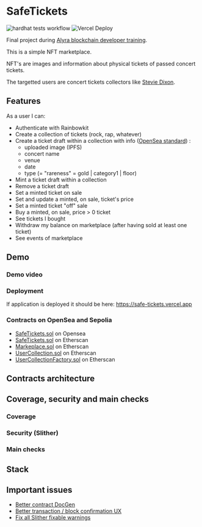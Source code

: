 # SafeTickets

![hardhat tests workflow](https://github.com/beubeubeubeu/SafeTickets/actions/workflows/hardhat-unit-tests.yml/badge.svg)
![Vercel Deploy](https://therealsujitk-vercel-badge.vercel.app/?app=safe-tickets)

Final project during [Alyra blockchain developer training](https://www.alyra.fr/formations/decouvrir-la-formation-developpeur-blockchain-alyra). 

This is a simple NFT marketplace.

NFT's are images and information about physical tickets of passed concert tickets. 

The targetted users are concert tickets collectors like [Stevie Dixon](https://steviedixon.blogspot.com/p/concerts-venir-lyon-et-region.html).

## Features

As a user I can:

- Authenticate with Rainbowkit
- Create a collection of tickets (rock, rap, whatever)
- Create a ticket draft within a collection with info ([OpenSea standard](https://docs.opensea.io/docs/metadata-standards)) :
    -  uploaded image (IPFS)
    -  concert name
    -  venue
    -  date
    -  type (= "rareness" = gold | category1 | floor)
- Mint a ticket draft within a collection
- Remove a ticket draft
- Set a minted ticket on sale
- Set and update a minted, on sale, ticket's price
- Set a minted ticket "off" sale
- Buy a minted, on sale, price > 0 ticket
- See tickets I bought
- Withdraw my balance on marketplace (after having sold at least one ticket)
- See events of marketplace

## Demo

### Demo video

### Deployment

If application is deployed it should be here: https://safe-tickets.vercel.app

### Contracts on OpenSea and Sepolia 

- [SafeTickets.sol](https://testnets.opensea.io/collection/safeticket-1) on Opensea
- [SafeTickets.sol](https://sepolia.etherscan.io/address/0x8BB9c06cB022cffd6A71D29e6a319828bc685ebD) on Etherscan
- [Markeplace.sol](https://sepolia.etherscan.io/address/0x50f6b938c0f6d77fbaa5f8033933a75f88b5de03) on Etherscan
- [UserCollection.sol](https://sepolia.etherscan.io/address/0xE1B3E1d5a0fd7A01C8a9b94c5825778F667d8CE3) on Etherscan
- [UserCollectionFactory.sol](https://sepolia.etherscan.io/address/0x7CBd2DD300eedf25001E9335F829911994280aD5) on Etherscan

## Contracts architecture

## Coverage, security and main checks

### Coverage

### Security (Slither)

### Main checks

## Stack



## Important issues

- [Better contract DocGen](https://github.com/beubeubeubeu/SafeTickets/issues/5)
- [Better transaction / block confirmation UX](https://github.com/beubeubeubeu/SafeTickets/issues/18)
- [Fix all Slither fixable warnings](https://github.com/beubeubeubeu/SafeTickets/issues/20)
